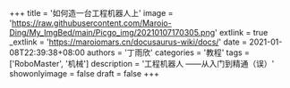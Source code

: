 +++
title = '如何造一台工程机器人上'
image = 'https://raw.githubusercontent.com/Maroio-Ding/My_ImgBed/main/Picgo_img/20210107170305.png'
extlink = true
_extlink = 'https://maroiomars.cn/docusaurus-wiki/docs/'
date = 2021-01-08T22:39:38+08:00
authors = '丁雨欣'
categories = '教程'
tags = ['RoboMaster', '机械']
description = '工程机器人  ——从入门到精通（误）'
showonlyimage = false
draft = false
+++

